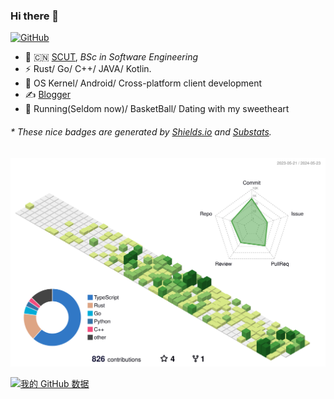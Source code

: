 ### Hi there 👋


[![GitHub](https://img.shields.io/badge/dynamic/json?logo=github&label=GitHub&labelColor=495867&color=495867&query=%24.data.totalSubs&url=https%3A%2F%2Fapi.spencerwoo.com%2Fsubstats%2F%3Fsource%3Dgithub%26queryKey%3Dhayschan&style=flat-square)](https://github.com/Chiichen)

- 🍻 🇨🇳 [SCUT](https://www.scut.edu.cn), _BSc in Software Engineering_
- ⚡ Rust/ Go/ C++/ JAVA/ Kotlin.
- 🎄 OS Kernel/ Android/ Cross-platform client development
- ✍️ [Blogger](https://chiichen.github.io/zh/)
- 🏃 Running(Seldom now)/  BasketBall/ Dating with my sweetheart

<h6>* These nice badges are generated by <a href="https://shields.io/">Shields.io</a> and <a href="https://github.com/spencerwooo/Substats">Substats</a>.</h6>

![](./profile-3d-contrib/profile-green-animate.svg)

[![我的 GitHub 数据](https://github-readme-stats.vercel.app/api?username=Chiichen)]()
